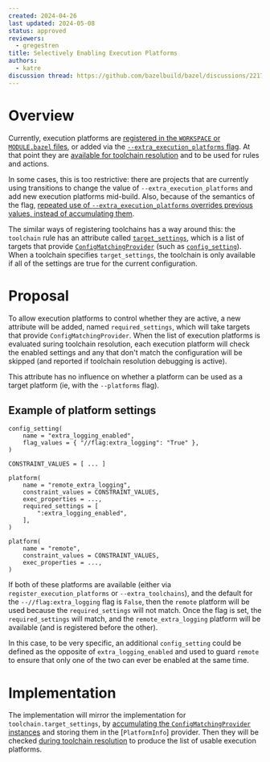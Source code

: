 ```yaml
---
created: 2024-04-26
last updated: 2024-05-08
status: approved
reviewers:
  - gregestren
title: Selectively Enabling Execution Platforms
authors:
  - katre
discussion thread: https://github.com/bazelbuild/bazel/discussions/22170
---
```


# Overview

Currently, execution platforms are [registered in the `WORKSPACE` or
`MODULE.bazel`
files](https://bazel.build/rules/lib/globals/module#register_execution_platforms),
or added via the [`--extra_execution_platforms`
flag](https://bazel.build/reference/command-line-reference#flag--extra_execution_platforms).
At that point they are [available for toolchain
resolution](https://bazel.build/extending/toolchains#toolchain-resolution) and
to be used for rules and actions.

In some cases, this is too restrictive: there are projects that are currently
using transitions to change the value of `--extra_execution_platforms` and add
new execution platforms mid-build. Also, because of the semantics of the flag,
[repeated use of `--extra_execution_platforms` overrides previous values, instead
of accumulating them](https://cs.opensource.google/bazel/bazel/+/c602cec7887470db3e8ed69600f5bd2f38e160d5).

The similar ways of registering toolchains has a way around this: the
`toolchain` rule has an attribute called
[`target_settings`](https://bazel.build/reference/be/platforms-and-toolchains#toolchain.target_settings),
which is a list of targets that provide
[`ConfigMatchingProvider`](https://cs.opensource.google/bazel/bazel/+/master:src/main/java/com/google/devtools/build/lib/analysis/config/ConfigMatchingProvider.java)
(such as
[`config_setting`](https://bazel.build/reference/be/general#config_setting)).
When a toolchain specifies `target_settings`, the toolchain is only available if
all of the settings are true for the current configuration.

# Proposal

To allow execution platforms to control whether they are active, a new attribute
will be added, named `required_settings`, which will take targets that provide
`ConfigMatchingProvider`. When the list of execution platforms is evaluated
suring toolchain resolution, each execution platform will check the enabled
settings and any that don't match the configuration will be skipped (and
reported if toolchain resolution debugging is active).

This attribute has no influence on whether a platform can be used as a target
platform (ie, with the `--platforms` flag).

## Example of platform settings

```
config_setting(
    name = "extra_logging_enabled",
    flag_values = { "//flag:extra_logging": "True" },
)

CONSTRAINT_VALUES = [ ... ]

platform(
    name = "remote_extra_logging",
    constraint_values = CONSTRAINT_VALUES,
    exec_properties = ...,
    required_settings = [
        ":extra_logging_enabled",
    ],
)

platform(
    name = "remote",
    constraint_values = CONSTRAINT_VALUES,
    exec_properties = ...,
)
```

If both of these platforms are available (either via
`register_execution_platforms` or `--extra_toolchains`), and the default for the
`--//flag:extra_logging` flag is `False`, then the `remote` platform will be
used because the `required_settings` will not match. Once the flag is set, the
`required_settings` will match, and the `remote_extra_logging` platform will be available (and is
registered before the other).

In this case, to be very specific, an additional `config_setting` could be
defined as the opposite of `extra_logging_enabled` and used to guard `remote` to
ensure that only one of the two can ever be enabled at the same time.

# Implementation

The implementation will mirror the implementation for
`toolchain.target_settings`, by [accumulating the `ConfigMatchingProvider`
instances](https://cs.opensource.google/bazel/bazel/+/master:src/main/java/com/google/devtools/build/lib/rules/platform/Toolchain.java;drc=114c0c641d128429df32999012f7a1207c3bee02;l=55)
and storing them in the [`PlatformInfo`] provider. Then they will be checked
[during toolchain
resolution](https://cs.opensource.google/bazel/bazel/+/master:src/main/java/com/google/devtools/build/lib/skyframe/toolchains/SingleToolchainResolutionFunction.java;drc=114c0c641d128429df32999012f7a1207c3bee02;l=175)
to produce the list of usable execution platforms.
